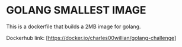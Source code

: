 # GOLANG SMALLEST IMAGE #

This is a dockerfile that builds a 2MB image for golang.

Dockerhub link: [https://docker.io/charles00willian/golang-challenge]
